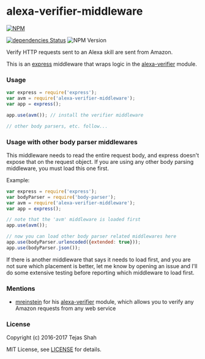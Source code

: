 # alexa-verifier-middleware

[![NPM](https://nodei.co/npm/alexa-verifier-middleware.png)](https://www.npmjs.com/package/alexa-verifier-middleware/)

[![dependencies Status](https://david-dm.org/tejashah88/alexa-verifier-middleware/status.svg)](https://david-dm.org/tejashah88/alexa-verifier-middleware)
![NPM Version](https://img.shields.io/npm/v/alexa-verifier-middleware.svg)

Verify HTTP requests sent to an Alexa skill are sent from Amazon.

This is an [express](https://www.npmjs.com/package/express) middleware that wraps logic in the [alexa-verifier](https://www.npmjs.com/package/alexa-verifier) module.


### Usage

```javascript
var express = require('express');
var avm = require('alexa-verifier-middleware');
var app = express();

app.use(avm()); // install the verifier middleware

// other body parsers, etc. follow...
```


### Usage with other body parser middlewares
This middleware needs to read the entire request body, and express doesn't expose that on the request object.
If you are using any other body parsing middleware, you must load this one first.

Example:

```javascript
var express = require('express');
var bodyParser = require('body-parser');
var avm = require('alexa-verifier-middleware');
var app = express();

// note that the 'avm' middleware is loaded first
app.use(avm());

// now you can load other body parser related middlewares here
app.use(bodyParser.urlencoded({extended: true}));
app.use(bodyParser.json());
```

If there is another middleware that says it needs to load first, and you are not sure which placement is better, let me know by opening an issue and I'll do some extensive testing before reporting which middleware to load first.


### Mentions
* [mreinstein](https://github.com/mreinstein) for his [alexa-verifier](https://github.com/mreinstein/alexa-verifier) module, which allows you to verify any Amazon requests from any web service

### License
Copyright (c) 2016-2017 Tejas Shah

MIT License, see [LICENSE](https://tejashah88.mit-license.org/2016-2017) for details.